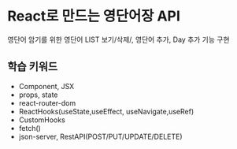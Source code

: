 # React로 만드는 영단어장 API 
영단어 암기를 위한 영단어 LIST 보기/삭제/, 영단어 추가, Day 추가 기능 구현

## 학습 키워드
- Component, JSX
- props, state
- react-router-dom
- ReactHooks(useState,useEffect, useNavigate,useRef)
- CustomHooks
- fetch()
- json-server, RestAPI(POST/PUT/UPDATE/DELETE)
